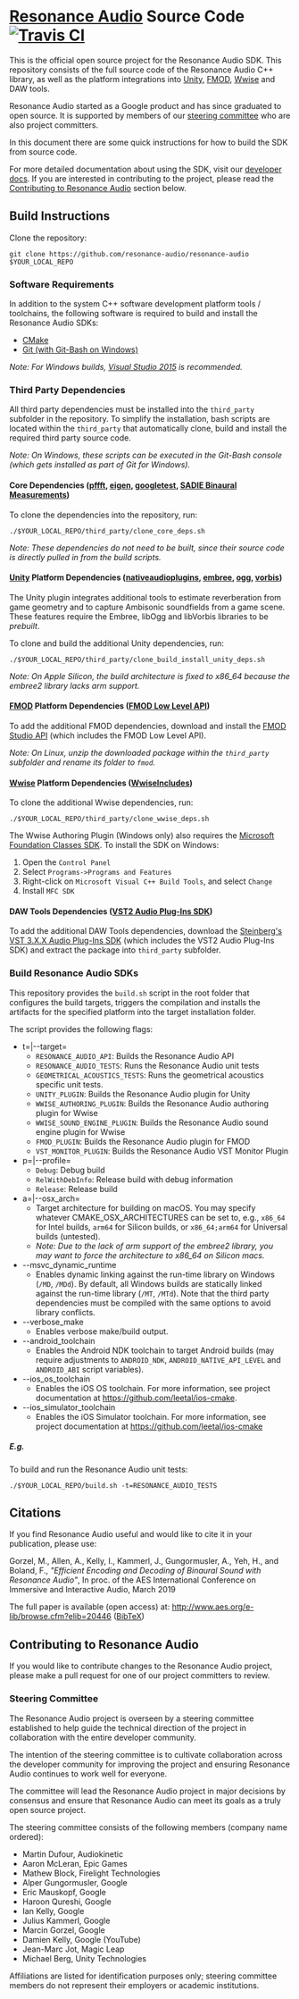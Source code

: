 # [Resonance Audio](https://developers.google.com/resonance-audio) Source Code [![Travis CI](https://travis-ci.org/resonance-audio/resonance-audio.svg?branch=master)](https://travis-ci.org/resonance-audio/resonance-audio)

This is the official open source project for the Resonance Audio SDK. This
repository consists of the full source code of the Resonance Audio C++ library,
as well as the platform integrations into [Unity](https://unity3d.com/),
[FMOD](https://www.fmod.com/),
[Wwise](https://www.audiokinetic.com/products/wwise/) and DAW tools.

Resonance Audio started as a Google product and has since graduated to open
source. It is supported by members of our [steering
committee](#steering-committee) who are also project committers.

In this document there are some quick instructions for how to build the SDK from
source code.

For more detailed documentation about using the SDK, visit our [developer
docs](https://developers.google.com/resonance-audio/). If you are interested in
contributing to the project, please read the [Contributing to Resonance
Audio](#contributing-to-resonance-audio) section below.

## Build Instructions

Clone the repository:

    git clone https://github.com/resonance-audio/resonance-audio $YOUR_LOCAL_REPO

### Software Requirements

In addition to the system C++ software development platform tools / toolchains,
the following software is required to build and install the Resonance Audio
SDKs:

-   [CMake](https://cmake.org/download/)
-   [Git (with Git-Bash on Windows)](https://git-scm.com/downloads)

_Note: For Windows builds, [Visual Studio
2015](https://www.visualstudio.com/vs/older-downloads/) is recommended._

### Third Party Dependencies

All third party dependencies must be installed into the `third_party` subfolder
in the repository. To simplify the installation, bash scripts are located within
the `third_party` that automatically clone, build and install the required third
party source code.

_Note: On Windows, these scripts can be executed in the Git-Bash console (which
gets installed as part of Git for Windows)._

#### Core Dependencies ([pffft](https://bitbucket.org/jpommier/pffft), [eigen](https://bitbucket.org/eigen/eigen), [googletest](https://github.com/google/googletest), [SADIE Binaural Measurements](https://www.york.ac.uk/sadie-project/database_old.html))

To clone the dependencies into the repository, run:

    ./$YOUR_LOCAL_REPO/third_party/clone_core_deps.sh

_Note: These dependencies do *not* need to be built, since their source code is
directly pulled in from the build scripts._

#### [Unity](https://unity3d.com/) Platform Dependencies ([nativeaudioplugins](https://github.com/Unity-Technologies/NativeAudioPlugins), [embree](https://github.com/embree/embree), [ogg](https://github.com/xiph/ogg), [vorbis](https://github.com/xiph/vorbis))

The Unity plugin integrates additional tools to estimate reverberation from game
geometry and to capture Ambisonic soundfields from a game scene. These features
require the Embree, libOgg and libVorbis libraries to be *prebuilt*.

To clone and build the additional Unity dependencies, run:

    ./$YOUR_LOCAL_REPO/third_party/clone_build_install_unity_deps.sh

_Note: On Apple Silicon, the build architecture is fixed to x86_64 because the embree2 library lacks arm support._

#### [FMOD](https://www.fmod.com/) Platform Dependencies ([FMOD Low Level API](https://www.fmod.com/download#fmodstudio))

To add the additional FMOD dependencies, download and install the [FMOD Studio
API](https://www.fmod.com/download#fmodstudio) (which includes the FMOD Low
Level API).

_Note: On Linux, unzip the downloaded package within the `third_party` subfolder
and rename its folder to `fmod`._

#### [Wwise](https://www.audiokinetic.com/products/wwise/) Platform Dependencies ([WwiseIncludes](https://github.com/audiokinetic/WwiseIncludes))

To clone the additional Wwise dependencies, run:

    ./$YOUR_LOCAL_REPO/third_party/clone_wwise_deps.sh

The Wwise Authoring Plugin (Windows only) also requires the [Microsoft
Foundation Classes SDK](https://docs.microsoft.com/en-gb/cpp/mfc/mfc-and-atl).
To install the SDK on Windows:

1.  Open the `Control Panel`
2.  Select `Programs->Programs and Features`
3.  Right-click on `Microsoft Visual C++ Build Tools`, and select `Change`
4.  Install `MFC SDK`

#### DAW Tools Dependencies ([VST2 Audio Plug-Ins SDK](https://www.steinberg.net/vst3sdk))

To add the additional DAW Tools dependencies, download the [Steinberg's VST
3.X.X Audio Plug-Ins SDK](https://www.steinberg.net/vst3sdk) (which
includes the VST2 Audio Plug-Ins SDK) and extract the package into `third_party`
subfolder.

### Build Resonance Audio SDKs

This repository provides the `build.sh` script in the root folder that
configures the build targets, triggers the compilation and installs the
artifacts for the specified platform into the target installation folder.

The script provides the following flags:

-   t=|--target=
    -   `RESONANCE_AUDIO_API`: Builds the Resonance Audio API
    -   `RESONANCE_AUDIO_TESTS`: Runs the Resonance Audio unit tests
    -   `GEOMETRICAL_ACOUSTICS_TESTS`: Runs the geometrical acoustics specific
        unit tests.
    -   `UNITY_PLUGIN`: Builds the Resonance Audio plugin for Unity
    -   `WWISE_AUTHORING_PLUGIN`: Builds the Resonance Audio authoring plugin
        for Wwise
    -   `WWISE_SOUND_ENGINE_PLUGIN`: Builds the Resonance Audio sound engine
        plugin for Wwise
    -   `FMOD_PLUGIN`: Builds the Resonance Audio plugin for FMOD
    -   `VST_MONITOR_PLUGIN`: Builds the Resonance Audio VST Monitor Plugin
-   p=|--profile=
    -   `Debug`: Debug build
    -   `RelWithDebInfo`: Release build with debug information
    -   `Release`: Release build
-   a=|--osx_arch=
    -   Target architecture for building on macOS. You may specify whatever
    	CMAKE_OSX_ARCHITECTURES can be set to, e.g., `x86_64` for Intel builds,
	`arm64` for Silicon builds, or `x86_64;arm64` for Universal builds (untested).
    -   _Note: Due to the lack of arm support of the embree2 library, you may want
	to force the architecture to x86_64 on Silicon macs._
-   --msvc_dynamic_runtime
    -   Enables dynamic linking against the run-time library on Windows (`/MD`,
        `/MDd`). By default, all Windows builds are statically linked against
        the run-time library (`/MT`, `/MTd`). Note that the third party
        dependencies must be compiled with the same options to avoid library
        conflicts.
-   --verbose_make
    -   Enables verbose make/build output.
-   --android_toolchain
    -   Enables the Android NDK toolchain to target Android builds (may require
        adjustments to `ANDROID_NDK`, `ANDROID_NATIVE_API_LEVEL` and
        `ANDROID_ABI` script variables).
-   --ios_os_toolchain
    -   Enables the iOS OS toolchain. For more information, see project
        documentation at https://github.com/leetal/ios-cmake.
-   --ios_simulator_toolchain
    -   Enables the iOS Simulator toolchain. For more information, see project
        documentation at https://github.com/leetal/ios-cmake

##### E.g.

To build and run the Resonance Audio unit tests:

    ./$YOUR_LOCAL_REPO/build.sh -t=RESONANCE_AUDIO_TESTS

## Citations

If you find Resonance Audio useful and would like to cite it in your publication, please use:

Gorzel, M., Allen, A., Kelly, I., Kammerl, J., Gungormusler, A., Yeh, H., and Boland, F., *"Efficient Encoding and Decoding of Binaural Sound with Resonance Audio"*, In proc. of the AES International Conference on Immersive and Interactive Audio, March 2019

The full paper is available (open access) at: http://www.aes.org/e-lib/browse.cfm?elib=20446 ([BibTeX](http://www.aes.org/e-lib/browse.cfm?elib=20446&fmt=bibtex))

## Contributing to Resonance Audio

If you would like to contribute changes to the Resonance Audio project, please
make a pull request for one of our project committers to review.

### Steering Committee

The Resonance Audio project is overseen by a steering committee established to
help guide the technical direction of the project in collaboration with the
entire developer community.

The intention of the steering committee is to cultivate collaboration across the
developer community for improving the project and ensuring Resonance Audio
continues to work well for everyone.

The committee will lead the Resonance Audio project in major decisions by
consensus and ensure that Resonance Audio can meet its goals as a truly open
source project.

The steering committee consists of the following members (company name ordered):

-   Martin Dufour, Audiokinetic
-   Aaron McLeran, Epic Games
-   Mathew Block, Firelight Technologies
-   Alper Gungormusler, Google
-   Eric Mauskopf, Google
-   Haroon Qureshi, Google
-   Ian Kelly, Google
-   Julius Kammerl, Google
-   Marcin Gorzel, Google
-   Damien Kelly, Google (YouTube)
-   Jean-Marc Jot, Magic Leap
-   Michael Berg, Unity Technologies

Affiliations are listed for identification purposes only; steering committee
members do not represent their employers or academic institutions.

